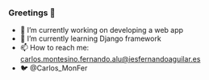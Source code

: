 ### Greetings 👋

- 🔭 I’m currently working on developing a web app
- 🌱 I’m currently learning Django framework
- 📫 How to reach me: carlos.montesino.fernando.alu@iesfernandoaguilar.es
- :bird: @Carlos_MonFer

